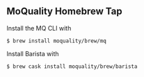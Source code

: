 MoQuality Homebrew Tap
-----------------------

Install the MQ CLI with

    $ brew install moquality/brew/mq

Install Barista with

    $ brew cask install moquality/brew/barista

